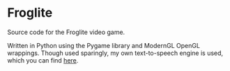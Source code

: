 # Froglite

Source code for the Froglite video game.

Written in Python using the Pygame library and ModernGL OpenGL wrappings.
Though used sparingly, my own text-to-speech engine is used, which you can find [here](https://github.com/cppietime/LPYC_TTS).